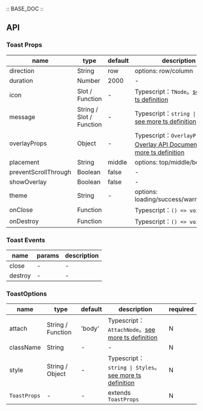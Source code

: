 :: BASE_DOC ::

## API

### Toast Props

name | type | default | description | required
-- | -- | -- | -- | --
direction | String | row | options: row/column | N
duration | Number | 2000 | \- | N
icon | Slot / Function | - | Typescript：`TNode`。[see more ts definition](https://github.com/Tencent/tdesign-mobile-vue/blob/develop/src/common.ts) | N
message | String / Slot / Function | - | Typescript：`string \| TNode`。[see more ts definition](https://github.com/Tencent/tdesign-mobile-vue/blob/develop/src/common.ts) | N
overlayProps | Object | - | Typescript：`OverlayProps `，[Overlay API Documents](./overlay?tab=api)。[see more ts definition](https://github.com/Tencent/tdesign-mobile-vue/tree/develop/src/toast/type.ts) | N
placement | String | middle | options:  top/middle/bottom | N
preventScrollThrough | Boolean | false | \- | N
showOverlay | Boolean | false | \- | N
theme | String | - | options: loading/success/warning/error | N
onClose | Function |  | Typescript：`() => void`<br/> | N
onDestroy | Function |  | Typescript：`() => void`<br/> | N

### Toast Events

name | params | description
-- | -- | --
close | \- | \-
destroy | \- | \-

### ToastOptions

name | type | default | description | required
-- | -- | -- | -- | --
attach | String / Function | 'body' | Typescript：`AttachNode`。[see more ts definition](https://github.com/Tencent/tdesign-mobile-vue/blob/develop/src/common.ts) | N
className | String | - | \- | N
style | String / Object | - | Typescript：`string \| Styles`。[see more ts definition](https://github.com/Tencent/tdesign-mobile-vue/blob/develop/src/common.ts) | N
`ToastProps` | \- | - | extends `ToastProps` | N
